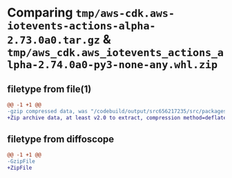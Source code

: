 # Comparing `tmp/aws-cdk.aws-iotevents-actions-alpha-2.73.0a0.tar.gz` & `tmp/aws_cdk.aws_iotevents_actions_alpha-2.74.0a0-py3-none-any.whl.zip`

## filetype from file(1)

```diff
@@ -1 +1 @@
-gzip compressed data, was "/codebuild/output/src656217235/src/packages/@aws-cdk/aws-iotevents-actions/dist/python/aws-cdk.aws-iotevents-actions-alpha-2.73", last modified: Wed Apr  5 23:26:04 2023, max compression
+Zip archive data, at least v2.0 to extract, compression method=deflate
```

## filetype from diffoscope

```diff
@@ -1 +1 @@
-GzipFile
+ZipFile
```

